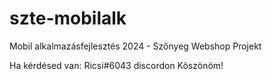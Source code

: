 # szte-mobilalk
Mobil alkalmazásfejlesztés 2024 - Szőnyeg Webshop Projekt

Ha kérdésed van: Ricsi#6043 discordon
Köszönöm!

